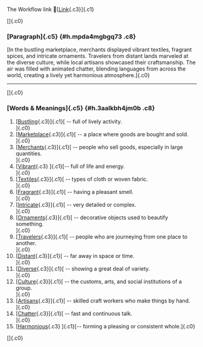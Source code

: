The Workflow link
👏[[Link](https://www.google.com/url?q=http://www.google.com&sa=D&source=editors&ust=1760590253791025&usg=AOvVaw3BE63BoO3qevI2aDRuQCSO){.c3}]{.c1}

[]{.c0}

### [Paragraph]{.c5} {#h.mpda4mgbgq73 .c8}

[In the bustling marketplace, merchants displayed vibrant textiles,
fragrant spices, and intricate ornaments. Travelers from distant lands
marveled at the diverse culture, while local artisans showcased their
craftsmanship. The air was filled with animated chatter, blending
languages from across the world, creating a lively yet harmonious
atmosphere.]{.c0}

------------------------------------------------------------------------

[]{.c0}

### [Words & Meanings]{.c5} {#h.3aalkbh4jm0b .c8}

1.  [[Bustling](https://www.google.com/url?q=http://www.google.com&sa=D&source=editors&ust=1760590253791685&usg=AOvVaw2DyFk3hma8B4XHkbROP7rc){.c3}]{.c1}[ --
    full of lively activity.\
    ]{.c0}
2.  [[Marketplace](https://www.google.com/url?q=http://www.google.com&sa=D&source=editors&ust=1760590253791814&usg=AOvVaw1lQBoXEvPdl9cAgAUdsJDn){.c3}]{.c1}[ --
    a place where goods are bought and sold.\
    ]{.c0}
3.  [[Merchants](https://www.google.com/url?q=http://www.google.com&sa=D&source=editors&ust=1760590253791933&usg=AOvVaw0-AeyagPD5wP8L_wQTy7Nm){.c3}]{.c1}[ --
    people who sell goods, especially in large quantities.\
    ]{.c0}
4.  [[Vibrant](https://www.google.com/url?q=http://www.google.com&sa=D&source=editors&ust=1760590253792061&usg=AOvVaw3PJ6O3DicvJz8hAJ8TOcgi){.c3}
    ]{.c1}[-- full of life and energy.\
    ]{.c0}
5.  [[Textiles](https://www.google.com/url?q=http://www.google.com&sa=D&source=editors&ust=1760590253792160&usg=AOvVaw00WOicWPTDPv4fnJ4IKQhO){.c3}]{.c1}[ --
    types of cloth or woven fabric.\
    ]{.c0}
6.  [[Fragrant](https://www.google.com/url?q=http://www.google.com&sa=D&source=editors&ust=1760590253792270&usg=AOvVaw0v6p3o3iRCkyTPAhoA8pbN){.c3}]{.c1}[ --
    having a pleasant smell.\
    ]{.c0}
7.  [[Intricate](https://www.google.com/url?q=http://www.google.com&sa=D&source=editors&ust=1760590253792374&usg=AOvVaw0C9dT3kL2FFPIOkNPUZSrI){.c3}]{.c1}[ --
    very detailed or complex.\
    ]{.c0}
8.  [[Ornaments](https://www.google.com/url?q=http://www.google.com&sa=D&source=editors&ust=1760590253792478&usg=AOvVaw1igJPocogMVZTUygoyJsGA){.c3}]{.c1}[ --
    decorative objects used to beautify something.\
    ]{.c0}
9.  [[Travelers](https://www.google.com/url?q=http://www.google.com&sa=D&source=editors&ust=1760590253792598&usg=AOvVaw3TlVQqSU8rjr0kASiNJcm3){.c3}]{.c1}[ --
    people who are journeying from one place to another.\
    ]{.c0}
10. [[Distant](https://www.google.com/url?q=http://www.google.com&sa=D&source=editors&ust=1760590253792723&usg=AOvVaw1oMHwh6Jl3dg2cXw9kf45X){.c3}]{.c1}[ --
    far away in space or time.\
    ]{.c0}
11. [[Diverse](https://www.google.com/url?q=http://www.google.com&sa=D&source=editors&ust=1760590253792835&usg=AOvVaw0RcwoypTEMxDwyMzszKSEL){.c3}]{.c1}[ --
    showing a great deal of variety.\
    ]{.c0}
12. [[Culture](https://www.google.com/url?q=http://www.google.com&sa=D&source=editors&ust=1760590253792947&usg=AOvVaw1meeGlbFjTJiBfM_qKKMtX){.c3}]{.c1}[ --
    the customs, arts, and social institutions of a group.\
    ]{.c0}
13. [[Artisans](https://www.google.com/url?q=http://www.google.com&sa=D&source=editors&ust=1760590253793075&usg=AOvVaw2BjgUfftP0GjszvAFQ7GbD){.c3}]{.c1}[ --
    skilled craft workers who make things by hand.\
    ]{.c0}
14. [[Chatter](https://www.google.com/url?q=http://www.google.com&sa=D&source=editors&ust=1760590253793212&usg=AOvVaw1sp1r2nt5aJEcmkw0D2NZS){.c3}]{.c1}[ --
    fast and continuous talk.\
    ]{.c0}
15. [[Harmonious](https://www.google.com/url?q=http://www.google.com&sa=D&source=editors&ust=1760590253793317&usg=AOvVaw12vJ5V1TarG1ZGDw9LcTFC){.c3}
    ]{.c1}[-- forming a pleasing or consistent whole.]{.c0}

[]{.c0}
